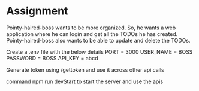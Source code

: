 # Assignment
Pointy-haired-boss wants to be more organized. So, he wants a web application where he can login and get all the TODOs he has created. Pointy-haired-boss also wants to be able to update and delete the TODOs.

Create a .env file with the below details
PORT = 3000
USER_NAME = BOSS
PASSWORD = BOSS
API_KEY = abcd

Generate token using /gettoken and use it across other api calls

command npm run devStart to start the server and use the apis
